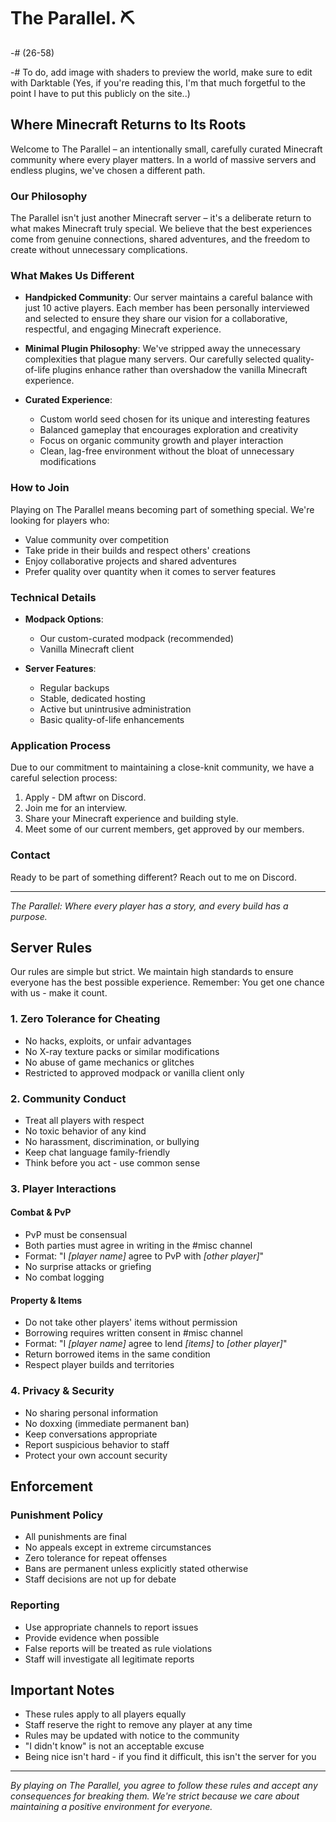 # The Parallel. ⛏

-# (26-58)

-# To do, add image with shaders to preview the world, make sure to edit with Darktable (Yes, if you're reading this, I'm that much forgetful to the point I have to put this publicly on the site..)

## Where Minecraft Returns to Its Roots

Welcome to The Parallel – an intentionally small, carefully curated Minecraft community where every player matters. In a world of massive servers and endless plugins, we've chosen a different path.

### Our Philosophy

The Parallel isn't just another Minecraft server – it's a deliberate return to what makes Minecraft truly special. We believe that the best experiences come from genuine connections, shared adventures, and the freedom to create without unnecessary complications.

### What Makes Us Different

- **Handpicked Community**: Our server maintains a careful balance with just 10 active players. Each member has been personally interviewed and selected to ensure they share our vision for a collaborative, respectful, and engaging Minecraft experience.

- **Minimal Plugin Philosophy**: We've stripped away the unnecessary complexities that plague many servers. Our carefully selected quality-of-life plugins enhance rather than overshadow the vanilla Minecraft experience.

- **Curated Experience**: 
  - Custom world seed chosen for its unique and interesting features
  - Balanced gameplay that encourages exploration and creativity
  - Focus on organic community growth and player interaction
  - Clean, lag-free environment without the bloat of unnecessary modifications

### How to Join

Playing on The Parallel means becoming part of something special. We're looking for players who:
- Value community over competition
- Take pride in their builds and respect others' creations
- Enjoy collaborative projects and shared adventures
- Prefer quality over quantity when it comes to server features

### Technical Details

- **Modpack Options**:
  - Our custom-curated modpack (recommended)
  - Vanilla Minecraft client
  
- **Server Features**:
  - Regular backups
  - Stable, dedicated hosting
  - Active but unintrusive administration
  - Basic quality-of-life enhancements

### Application Process

Due to our commitment to maintaining a close-knit community, we have a careful selection process:
1. Apply - DM aftwr on Discord.
2. Join me for an interview.
3. Share your Minecraft experience and building style.
4. Meet some of our current members, get approved by our members.

### Contact

Ready to be part of something different? Reach out to me on Discord.

---

*The Parallel: Where every player has a story, and every build has a purpose.*

## Server Rules

Our rules are simple but strict. We maintain high standards to ensure everyone has the best possible experience. Remember: You get one chance with us - make it count.

### 1. Zero Tolerance for Cheating
- No hacks, exploits, or unfair advantages
- No X-ray texture packs or similar modifications
- No abuse of game mechanics or glitches
- Restricted to approved modpack or vanilla client only

### 2. Community Conduct
- Treat all players with respect
- No toxic behavior of any kind
- No harassment, discrimination, or bullying
- Keep chat language family-friendly
- Think before you act - use common sense

### 3. Player Interactions

#### Combat & PvP
- PvP must be consensual
- Both parties must agree in writing in the #misc channel
- Format: "I *[player name]* agree to PvP with *[other player]*"
- No surprise attacks or griefing
- No combat logging

#### Property & Items
- Do not take other players' items without permission
- Borrowing requires written consent in #misc channel
- Format: "I *[player name]* agree to lend *[items]* to *[other player]*"
- Return borrowed items in the same condition
- Respect player builds and territories

### 4. Privacy & Security
- No sharing personal information
- No doxxing (immediate permanent ban)
- Keep conversations appropriate
- Report suspicious behavior to staff
- Protect your own account security

## Enforcement

### Punishment Policy
- All punishments are final
- No appeals except in extreme circumstances
- Zero tolerance for repeat offenses
- Bans are permanent unless explicitly stated otherwise
- Staff decisions are not up for debate

### Reporting
- Use appropriate channels to report issues
- Provide evidence when possible
- False reports will be treated as rule violations
- Staff will investigate all legitimate reports

## Important Notes

- These rules apply to all players equally
- Staff reserve the right to remove any player at any time
- Rules may be updated with notice to the community
- "I didn't know" is not an acceptable excuse
- Being nice isn't hard - if you find it difficult, this isn't the server for you

---

*By playing on The Parallel, you agree to follow these rules and accept any consequences for breaking them. We're strict because we care about maintaining a positive environment for everyone.*
